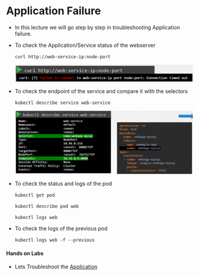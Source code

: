 # Application Failure

  - In this lecture we will go step by step in troubleshooting Application failure.

  - To check the Application/Service status of the webserver

    ```
    curl http://web-service-ip:node-port
    ```

    ![app](../../images/app.PNG)

  - To check the endpoint of the service and compare it with the selectors

    ```
    kubectl describe service web-service
    ```   

    ![svc](../../images/svc.PNG)


  - To check the status and logs of the pod

    ```
    kubectl get pod
    ```

    ```
    kubectl describe pod web
    ```

    ```
    kubectl logs web
    ```

  - To check the logs of the previous pod

    ```
    kubectl logs web -f --previous
    ```

  #### Hands on Labs

  - Lets Troubleshoot the [Application](https://kodekloud.com/courses/539883/lectures/9816836)